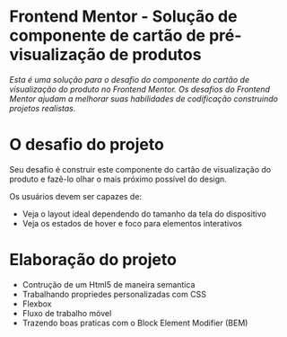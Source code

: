 # Frontend Mentor - Solução de componente de cartão de pré-visualização de produtos

*Esta é uma solução para o desafio do componente do cartão de visualização do produto no Frontend Mentor. Os desafios do Frontend Mentor ajudam a melhorar suas habilidades de codificação construindo projetos realistas.* 

# O desafio do projeto

Seu desafio é construir este componente do cartão de visualização do produto e fazê-lo olhar o mais próximo possível do design. 

Os usuários devem ser capazes de:

* Veja o layout ideal dependendo do tamanho da tela do dispositivo
* Veja os estados de hover e foco para elementos interativos

# Elaboração do projeto

* Contrução de um Html5 de maneira semantica
* Trabalhando propriedes personalizadas com CSS
* Flexbox
* Fluxo de trabalho móvel 
* Trazendo boas praticas com o Block Element Modifier (BEM) 
